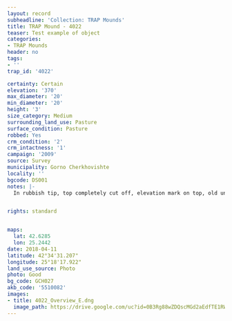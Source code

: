 ```yaml
---
layout: record
subheadline: 'Collection: TRAP Mounds'
title: TRAP Mound - 4022
teaser: Test example of object
categories:
- TRAP Mounds
header: no
tags:
- ''
trap_id: '4022'

certainty: Certain
elevation: '370'
max_diameter: '20'
min_diameter: '20'
height: '3'
size_category: Medium
surrounding_land_use: Pasture
surface_condition: Pasture
robbed: Yes
crm_condition: '2'
crm_intactness: '1'
campaign: '2009'
source: Survey
municipality: Gorno Cherkhovishte
locality: ''
bgcode: DS001
notes: |-
  In rubbish tip, top completely cut off, elevation mark on top, old undifined trenches.


rights: standard


maps:
  lat: 42.6285
  lon: 25.2442
date: 2018-04-11
latitude: 42°34'31.207"
longitude: 25°18'17.922"
land_use_source: Photo
photo: Good
bg_code: GCH027
akb_code: '5510082'
images:
- title: 4022_Overview_E.dng
  image_path: https://drive.google.com/uc?id=0B3Rg88wZDQscMGd2aEdfTE1RWWc
---
```

